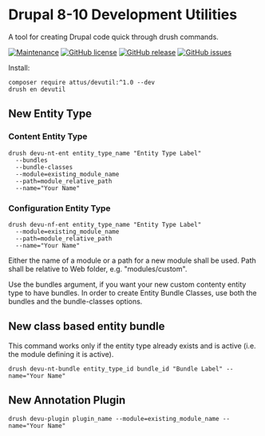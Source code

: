# Drupal 8-10 Development Utilities

A tool for creating Drupal code quick through drush commands.

[![Maintenance](https://img.shields.io/badge/Maintained%3F-yes-green.svg)](https://GitHub.com/attus74/devutil/graphs/commit-activity)
[![GitHub license](https://img.shields.io/github/license/attus74/devutil.svg)](https://github.com/attus74/devutil/blob/master/LICENSE)
[![GitHub release](https://img.shields.io/github/release/attus74/devutil.svg)](https://GitHub.com/attus74/devutil/releases/)
[![GitHub issues](https://img.shields.io/github/issues/attus74/devutil.svg)](https://GitHub.com/attus74/devutil/issues/)


Install: 
```
composer require attus/devutil:^1.0 --dev
drush en devutil
```

## New Entity Type

### Content Entity Type
```
drush devu-nt-ent entity_type_name "Entity Type Label" 
  --bundles 
  --bundle-classes 
  --module=existing_module_name 
  --path=module_relative_path 
  --name="Your Name"
```
### Configuration Entity Type
```
drush devu-nf-ent entity_type_name "Entity Type Label" 
  --module=existing_module_name 
  --path=module_relative_path 
  --name="Your Name"
```
Either the name of a module or a path for a new module shall be used. Path shall be relative to Web folder, e.g. "modules/custom".

Use the bundles argument, if you want your new custom contenty entity type to have bundles. In order to create
Entity Bundle Classes, use both the bundles and the bundle-classes options.

## New class based entity bundle
This command works only if the entity type already exists and is active (i.e. the module defining it is active).
```
drush devu-nt-bundle entity_type_id bundle_id "Bundle Label" --name="Your Name"
```

## New Annotation Plugin
```
drush devu-plugin plugin_name --module=existing_module_name --name="Your Name"
```